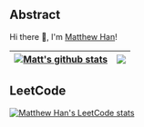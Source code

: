 Abstract
--
Hi there 👋, I'm [Matthew Han](Https://www.yuanmo.xyz)!


| <a href="[![Matthew Han's GitHub stats](https://github.com/Matthew-Han)"><img align="center" src="https://github-readme-stats.vercel.app/api?username=Matthew-Han&show_icons=true&include_all_commits=true&theme=buefy&hide_border=true&count_private=true" alt="Matt's github stats" /></a> | <a href="[![Matthew Han's GitHub stats](https://github.com/Matthew-Han)"><img align="center" src="https://github-readme-stats.vercel.app/api/wakatime?username=MatthewHan&hide_border=true&theme=buefy" /></a> |
| ------------- | ------------- |




LeetCode
--
[![Matthew Han's LeetCode stats](https://stats.justsong.cn/api/leetcode/?username=MatthewHan&cn=true)](https://leetcode-cn.com/u/matthewhan/)


<!--

[![Matthew Han's Top Langs](https://github-readme-stats.vercel.app/api/top-langs/?username=matthew-han)](https://github.com/anuraghazra/github-readme-stats)

**Matthew-Han/Matthew-Han** is a ✨ _special_ ✨ repository because its `README.md` (this file) appears on your GitHub profile.

Here are some ideas to get you started:

- 🔭 I’m currently working on ...
- 🌱 I’m currently learning ...
- 👯 I’m looking to collaborate on ...
- 🤔 I’m looking for help with ...
- 💬 Ask me about ...
- 📫 How to reach me: ...
- 😄 Pronouns: ...
- ⚡ Fun fact: ...
-->
